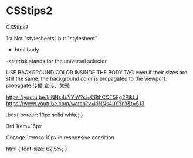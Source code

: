 # CSStips2

CSStips2

1st
Not "stylesheets" but "stylesheet"

- html body
<link rel="stylesheet" href="1.css" />

-asterisk stands for the universal selector

USE BACKGROUND COLOR INSINDE THE BODY TAG
even if their sizes are still the same,
the background color is propagated to the viewport.
propagate 传播
宣传、繁殖

https://youtu.be/kINNs4uYYnY?si=C6thCQT58g2PlkLJ
https://www.youtube.com/watch?v=kINNs4uYYnY&t=613


.box{
border: 10px solid white;
}
<!-- 
* {
    margin:0;
    padding:0;
    box-sizing:border-box;
} -->


3rd
1rem=16px

Change 1rem to 10px in responsive condition

html {
  font-size: 62.5%;
}
